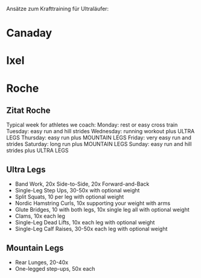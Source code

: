 Ansätze zum Krafttraining für Ultraläufer:

# Canaday

# Ixel

# Roche

## Zitat Roche

Typical week for athletes we coach:
Monday: rest or easy cross train
Tuesday: easy run and hill strides
Wednesday: running workout plus ULTRA LEGS
Thursday: easy run plus MOUNTAIN LEGS
Friday: very easy run and strides
Saturday: long run plus MOUNTAIN LEGS
Sunday: easy run and hill strides plus ULTRA LEGS

## Ultra Legs

* Band Work, 20x Side-to-Side, 20x Forward-and-Back
* Single-Leg Step Ups, 30-50x with optional weight
* Split Squats, 10 per leg with optional weight
* Nordic Hamstring Curls, 10x supporting your weight with arms
* Glute Bridges, 10 with both legs, 10x single leg all with optional weight
* Clams, 10x each leg
* Single-Leg Dead Lifts, 10x each leg with optional weight
* Single-Leg Calf Raises, 30-50x each leg with optional weight


## Mountain Legs
* Rear Lunges, 20-40x
* One-legged step-ups, 50x each